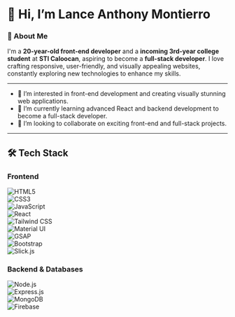 # 👋 Hi, I’m Lance Anthony Montierro  

### 🌟 About Me  
I'm a **20-year-old front-end developer** and a **incoming 3rd-year college student** at **STI Caloocan**, aspiring to become a **full-stack developer**. I love crafting responsive, user-friendly, and visually appealing websites, constantly exploring new technologies to enhance my skills.  

---

- 👀 I’m interested in front-end development and creating visually stunning web applications.  
- 🌱 I’m currently learning advanced React and backend development to become a full-stack developer.  
- 💞️ I’m looking to collaborate on exciting front-end and full-stack projects.  


---



## 🛠️ Tech Stack  

### Frontend  
![HTML5](https://img.shields.io/badge/HTML5-%23E34F26.svg?style=for-the-badge&logo=html5&logoColor=white)  
![CSS3](https://img.shields.io/badge/CSS3-%231572B6.svg?style=for-the-badge&logo=css3&logoColor=white)  
![JavaScript](https://img.shields.io/badge/JavaScript-%23F7DF1E.svg?style=for-the-badge&logo=javascript&logoColor=black)  
![React](https://img.shields.io/badge/React-%2320232a.svg?style=for-the-badge&logo=react&logoColor=%2361DAFB)  
![Tailwind CSS](https://img.shields.io/badge/Tailwind_CSS-%2338B2AC.svg?style=for-the-badge&logo=tailwind-css&logoColor=white)  
![Material UI](https://img.shields.io/badge/Material--UI-%230081CB.svg?style=for-the-badge&logo=material-ui&logoColor=white)  
![GSAP](https://img.shields.io/badge/GSAP-%2388CE02.svg?style=for-the-badge&logo=greensock&logoColor=white)  
![Bootstrap](https://img.shields.io/badge/Bootstrap-%23563D7C.svg?style=for-the-badge&logo=bootstrap&logoColor=white)  
![Slick.js](https://img.shields.io/badge/Slick.js-%23222222.svg?style=for-the-badge&logo=javascript&logoColor=white)  

### Backend & Databases  
![Node.js](https://img.shields.io/badge/Node.js-%23339933.svg?style=for-the-badge&logo=node.js&logoColor=white)  
![Express.js](https://img.shields.io/badge/Express.js-%23000000.svg?style=for-the-badge&logo=express&logoColor=white)  
![MongoDB](https://img.shields.io/badge/MongoDB-%2347A248.svg?style=for-the-badge&logo=mongodb&logoColor=white)  
![Firebase](https://img.shields.io/badge/Firebase-%23FFCA28.svg?style=for-the-badge&logo=firebase&logoColor=black)  


